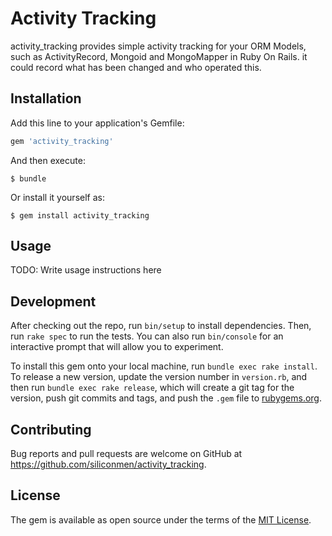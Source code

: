 # Activity Tracking

activity_tracking provides simple activity tracking for your ORM Models, such as ActivityRecord, Mongoid and MongoMapper in Ruby On Rails.
it could record what has been changed and who operated this.

## Installation

Add this line to your application's Gemfile:

```ruby
gem 'activity_tracking'
```

And then execute:

    $ bundle

Or install it yourself as:

    $ gem install activity_tracking

## Usage

TODO: Write usage instructions here

## Development

After checking out the repo, run `bin/setup` to install dependencies. Then, run `rake spec` to run the tests. You can also run `bin/console` for an interactive prompt that will allow you to experiment.

To install this gem onto your local machine, run `bundle exec rake install`. To release a new version, update the version number in `version.rb`, and then run `bundle exec rake release`, which will create a git tag for the version, push git commits and tags, and push the `.gem` file to [rubygems.org](https://rubygems.org).

## Contributing

Bug reports and pull requests are welcome on GitHub at https://github.com/siliconmen/activity_tracking.

## License

The gem is available as open source under the terms of the [MIT License](https://opensource.org/licenses/MIT).
